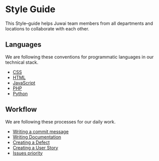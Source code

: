 # Style Guide

This Style–guide helps Juwai team members from all departments and locations to collaborate with each other.

## Languages

We are following these conventions for programmatic languages in our technical stack.

- [CSS](language-css.md)
- [HTML](language-html.md)
- [JavaScript](language-javascript.md)
- [PHP](language-php.md)
- [Python](language-python.md)

## Workflow

We are following these processes for our daily work.

- [Writing a commit message](workflow-commit-message.md)
- [Writing Documentation](workflow-document.md)
- [Creating a Defect](workflow-defects.md)
- [Creating a User Story](workflow-user-story.md)
- [Issues priority](workflow-issue-priority.md)

